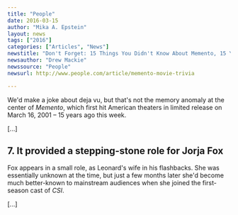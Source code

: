 ```yaml
---
title: "People"
date: 2016-03-15
author: "Mika A. Epstein"
layout: news
tags: ["2016"]
categories: ["Articles", "News"]
newstitle: "Don't Forget: 15 Things You Didn't Know About Memento, 15 Years Later"
newsauthor: "Drew Mackie"
newssource: "People"
newsurl: http://www.people.com/article/memento-movie-trivia

---
```


We'd make a joke about deja vu, but that's not the memory anomaly at the center of _Memento_, which first hit American theaters in limited release on March 16, 2001 – 15 years ago this week. 

[...]

## 7. It provided a stepping-stone role for Jorja Fox

Fox appears in a small role, as Leonard's wife in his flashbacks. She was essentially unknown at the time, but just a few months later she'd become much better-known to mainstream audiences when she joined the first-season cast of _CSI_. 

[...]